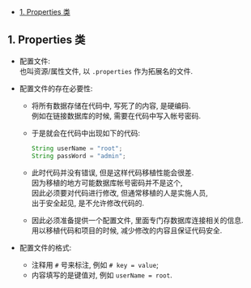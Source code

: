 <!-- TOC -->

- [1. Properties 类](#1-properties-类)

<!-- /TOC -->

## 1. Properties 类
- 配置文件:  
  也叫资源/属性文件, 以 `.properties` 作为拓展名的文件.

- 配置文件的存在必要性:  
  - 将所有数据存储在代码中, 写死了的内容, 是硬编码.  
    例如在链接数据库的时候, 需要在代码中写入帐号密码.  
  
  - 于是就会在代码中出现如下的代码:  
    ```java
    String userName = "root";
    String passWord = "admin";
    ```
  
  - 此时代码并没有错误, 但是这样代码移植性能会很差.  
    因为移植的地方可能数据库帐号密码并不是这个,  
    因此必须要对代码进行修改, 但通常移植的人是实施人员,  
    出于安全起见, 是不允许修改代码的.  
  
  - 因此必须准备提供一个配置文件, 里面专门存数据库连接相关的信息.  
    用以移植代码和项目的时候, 减少修改的内容且保证代码安全.

- 配置文件的格式:  
  - 注释用 `#` 号来标注, 例如 `# key = value`;
  - 内容填写的是键值对, 例如 `userName = root`.